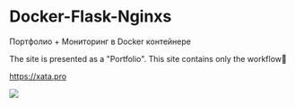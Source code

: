 # Docker-Flask-Nginxs

Портфолио + Мониторинг в Docker контейнере

The site is presented as a "Portfolio". This site contains only the workflow🚀

https://xata.pro

<img src="[https://github.com/ismetskoy/XaTa/blob/main/images/XaTa.JPG](https://github.com/ismetskoy/Docker-Flask-Nginx-XaTa/blob/main/main.JPG?raw=true)">

